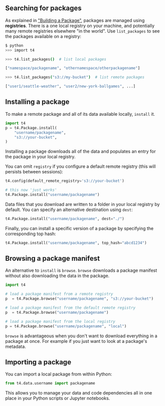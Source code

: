 ## Searching for packages

As explained in ["Building a Package"](Building%20a%20Package.md), packages are managed using **registries**. There is a one local registry on your machine, and potentially many remote registries elsewhere "in the world". Use `list_packages` to see the packages available on a registry:

```bash
$ python
>>> import t4

>>> t4.list_packages()  # list local packages

["namespace/packagename", "othernamespace/otherpackagename"]

>>> t4.list_packages("s3://my-bucket")  # list remote packages

["user1/seattle-weather", "user2/new-york-ballgames", ...]
```

## Installing a package

To make a remote package and all of its data available locally, `install` it.

```python
import t4
p = t4.Package.install(
    "username/packagename",
    "s3://your-bucket",
)
```

Installing a package downloads all of the data and populates an entry for the package in your local registry.

You can omit `registry` if you configure a default remote registry (this will persists between sessions):

```python
t4.config(default_remote_registry='s3://your-bucket')

# this now 'just works'
t4.Package.install("username/packagename")
```

Data files that you download are written to a folder in your local registry by default. You can specify an alternative destination using `dest`:

```python
t4.Package.install("username/packagename", dest="./")
```

Finally, you can install a specific version of a package by specifying the corresponding top hash:

```python
t4.Package.install("username/packagename", top_hash="abcd1234")
```

## Browsing a package manifest

An alternative to `install` is `browse`. `browse` downloads a package manifest without also downloading the data in the package.

```python
import t4

# load a package manifest from a remote registry
p  = t4.Package.browse("username/packagename", "s3://your-bucket")

# load a package manifest from the default remote registry
p  = t4.Package.browse("username/packagename")

# load a package manifest from the local registry
p = t4.Package.browse("username/packagename", "local")
```

`browse` is advantageous when you don't want to download everything in a package at once. For example if you just want to look at a package's metadata.

## Importing a package

You can import a local package from within Python:

```python
from t4.data.username import packagename
```

This allows you to manage your data and code dependencies all in one place in your Python scripts or Jupyter notebooks.